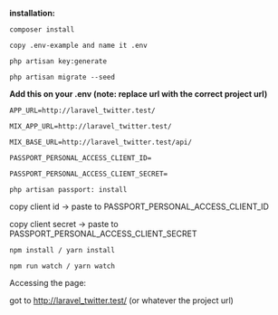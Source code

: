 **installation:**

`composer install`

`copy .env-example and name it .env`

`php artisan key:generate`

`php artisan migrate --seed`

**Add this on your .env (note: replace url with the correct project url)**
```
APP_URL=http://laravel_twitter.test/

MIX_APP_URL=http://laravel_twitter.test/

MIX_BASE_URL=http://laravel_twitter.test/api/

PASSPORT_PERSONAL_ACCESS_CLIENT_ID=

PASSPORT_PERSONAL_ACCESS_CLIENT_SECRET=
```

`php artisan passport: install`

copy client id  -> paste to PASSPORT_PERSONAL_ACCESS_CLIENT_ID

copy client secret -> paste to PASSPORT_PERSONAL_ACCESS_CLIENT_SECRET


`npm install / yarn install`

`npm run watch / yarn watch`

Accessing the page:

got to http://laravel_twitter.test/ (or whatever the project url)
